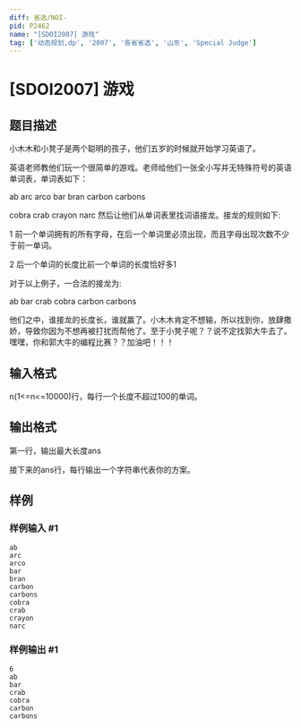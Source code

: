 ```yaml
---
diff: 省选/NOI-
pid: P2462
name: "[SDOI2007] 游戏"
tag: ['动态规划,dp', '2007', '各省省选', '山东', 'Special Judge']
---
```

# [SDOI2007] 游戏
## 题目描述

小木木和小凳子是两个聪明的孩子，他们五岁的时候就开始学习英语了。

英语老师教他们玩一个很简单的游戏。老师给他们一张全小写并无特殊符号的英语单词表，单词表如下：

ab
arc
arco
bar
bran
carbon
carbons

cobra
crab
crayon
narc
然后让他们从单词表里找词语接龙。接龙的规则如下:

1 前一个单词拥有的所有字母，在后一个单词里必须出现，而且字母出现次数不少于前一单词。

2 后一个单词的长度比前一个单词的长度恰好多1

对于以上例子，一合法的接龙为:

ab
bar
crab
cobra
carbon
carbons

他们之中，谁接龙的长度长，谁就赢了。小木木肯定不想输，所以找到你，放肆撒娇，导致你因为不想再被打扰而帮他了。至于小凳子呢？？说不定找郭大牛去了。嘿嘿，你和郭大牛的编程比赛？？加油吧！！！

## 输入格式

n(1<=n<=10000)行，每行一个长度不超过100的单词。

## 输出格式

第一行，输出最大长度ans

接下来的ans行，每行输出一个字符串代表你的方案。

## 样例

### 样例输入 #1
```
ab
arc
arco
bar
bran
carbon
carbons
cobra
crab
crayon
narc
```
### 样例输出 #1
```
6
ab
bar
crab
cobra
carbon
carbons
```
